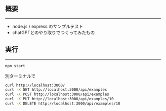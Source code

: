 ## 概要

---

- node.js / express のサンプルテスト
- chatGPTとのやり取りでつくってみたもの

## 実行

---

```bash
npm start
```

別ターミナルで

```bash
curl http://localhost:3000/
curl -X GET http://localhost:3000/api/examples
curl -X POST http://localhost:3000/api/examples
curl -X PUT http://localhost:3000/api/examples/10
curl -X DELETE http://localhost:3000/api/examples/10
```
